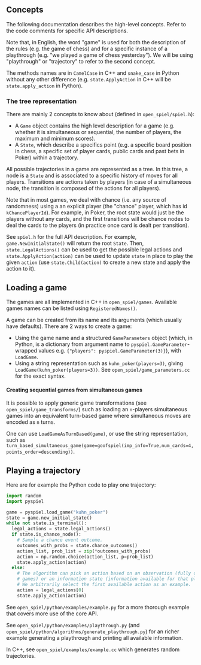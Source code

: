 ## Concepts

The following documentation describes the high-level concepts. Refer to the code
comments for specific API descriptions.

Note that, in English, the word "game" is used for both the description of the
rules (e.g. the game of chess) and for a specific instance of a playthrough
(e.g. "we played a game of chess yesterday"). We will be using "playthrough" or
"trajectory" to refer to the second concept.

The methods names are in `CamelCase` in C++ and `snake_case` in Python without
any other difference (e.g. `state.ApplyAction` in C++ will be
`state.apply_action` in Python).

### The tree representation

There are mainly 2 concepts to know about (defined in `open_spiel/spiel.h`):

*   A `Game` object contains the high level description for a game (e.g. whether
    it is simultaneous or sequential, the number of players, the maximum and
    minimum scores).
*   A `State`, which describe a specifics point (e.g. a specific board position
    in chess, a specific set of player cards, public cards and past bets in
    Poker) within a trajectory.

All possible trajectories in a game are represented as a tree. In this tree, a
node is a `State` and is associated to a specific history of moves for all
players. Transitions are actions taken by players (in case of a simultaneous
node, the transition is composed of the actions for all players).

Note that in most games, we deal with chance (i.e. any source of randomness)
using a an explicit player (the "chance" player, which has id
`kChancePlayerId`). For example, in Poker, the root state would just be the
players without any cards, and the first transitions will be chance nodes to
deal the cards to the players (in practice once card is dealt per transition).

See `spiel.h` for the full API description. For example,
`game.NewInitialState()` will return the root `State`. Then,
`state.LegalActions()` can be used to get the possible legal actions and
`state.ApplyAction(action)` can be used to update `state` in place to play the
given `action` (use `state.Child(action)` to create a new state and apply the
action to it).

## Loading a game

The games are all implemented in C++ in `open_spiel/games`. Available games
names can be listed using `RegisteredNames()`.

A game can be created from its name and its arguments (which usually have
defaults). There are 2 ways to create a game:

*   Using the game name and a structured `GameParameters` object (which, in
    Python, is a dictionary from argument name to
    `pyspiel.GameParameter`-wrapped values e.g. `{"players":
    pyspiel.GameParameter(3)}`), with `LoadGame`.
*   Using a string representation such as `kuhn_poker(players=3)`, giving
    `LoadGame(kuhn_poker(players=3))`. See `open_spiel/game_parameters.cc` for
    the exact syntax.

#### Creating sequential games from simultaneous games

It is possible to apply generic game transformations (see
`open_spiel/game_transforms/`) such as loading an `n`-players simultaneous games
into an equivalent turn-based game where simultaneous moves are encoded as `n`
turns.

One can use `LoadGameAsTurnBased(game)`, or use the string representation, such
as
`turn_based_simultaneous_game(game=goofspiel(imp_info=True,num_cards=4,points_order=descending))`.

## Playing a trajectory

Here are for example the Python code to play one trajectory:

```python
import random
import pyspiel

game = pyspiel.load_game("kuhn_poker")
state = game.new_initial_state()
while not state.is_terminal():
  legal_actions = state.legal_actions()
  if state.is_chance_node():
    # Sample a chance event outcome.
    outcomes_with_probs = state.chance_outcomes()
    action_list, prob_list = zip(*outcomes_with_probs)
    action = np.random.choice(action_list, p=prob_list)
    state.apply_action(action)
  else:
    # The algorithm can pick an action based on an observation (fully observable
    # games) or an information state (information available for that player)
    # We arbitrarily select the first available action as an example.
    action = legal_actions[0]
    state.apply_action(action)
```

See `open_spiel/python/examples/example.py` for a more thorough example that
covers more use of the core API.

See `open_spiel/python/examples/playthrough.py` (and
`open_spiel/python/algorithms/generate_playthrough.py`) for an richer example
generating a playthrough and printing all available information.

In C++, see `open_spiel/examples/example.cc` which generates random
trajectories.
